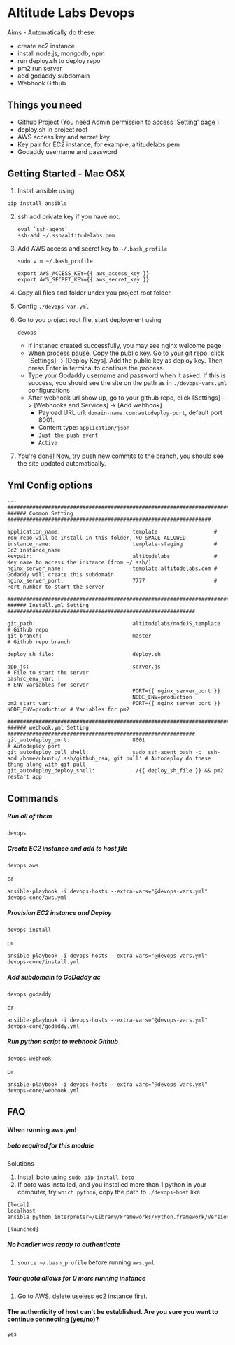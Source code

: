 Altitude Labs Devops
===

Aims - Automatically do these:
* create ec2 instance
* install node.js, mongodb, npm
* run deploy.sh to deploy repo
* pm2 run server
* add godaddy subdomain
* Webhook Github

## Things you need
* Github Project (You need Admin permission to access 'Setting' page )
* deploy.sh in project root
* AWS access key and secret key
* Key pair for EC2 instance, for example, altitudelabs.pem
* Godaddy username and password

## Getting Started - Mac OSX

1. Install ansible using
  ```
  pip install ansible
  ```
2. ssh add private key if you have not.
    ```
    eval `ssh-agent`
    ssh-add ~/.ssh/altitudelabs.pem
    ```

3. Add AWS access and secret key to `~/.bash_profile`
    ```
    sudo vim ~/.bash_profile
    ```

    ```
    export AWS_ACCESS_KEY={{ aws_access_key }}
    export AWS_SECRET_KEY={{ aws_secret_key }}
    ```

4. Copy all files and folder under you project root folder.

5. Config `./devops-var.yml`

6. Go to you project root file, start deployment using
    ```
    devops
    ```
    * If instanec created successfully, you may see nginx welcome page.
    * When process pause, Copy the public key. Go to your git repo, click [Settings] -> [Deploy Keys]. Add the public key as deploy key. Then press Enter in terminal to continue the process.
    * Type your Godaddy username and password when it asked. If this is success, you should see the site on the path as in `./devops-vars.yml` configurations
    * After webhook url show up, go to your github repo, click [Settings] -> [Webhooks and Services] -> [Add webhook].
      * Payload URL url: `domain-name.com:autodeploy-port`, default port 8001.
      * Content type: `application/json`
      * `Just the push event`
      * `Active`

7. You're done! Now, try push new commits to the branch, you should see the site updated automatically.


## Yml Config options
```
---
#######################################################################################
###### Common Setting #################################################################

application_name:                       template                  # You repo will be install in this folder, NO-SPACE-ALLOWED
instance_name:                          template-staging          # Ec2 instance_name
keypair:                                altitudelabs              # Key name to access the instance (from ~/.ssh/)
nginx_server_name:                      template.altitudelabs.com # Godaddy will create this subdomain
nginx_server_port:                      7777                      # Port number to start the server

#######################################################################################
###### Install.yml Setting ############################################################

git_path:                               altitudelabs/nodeJS_template  # Github repo
git_branch:                             master                        # Github repo branch

deploy_sh_file:                         deploy.sh

app_js:                                 server.js                     # File to start the server
bashrc_env_var: |                                                     # ENV variables for server
                                        PORT={{ nginx_server_port }}  
                                        NODE_ENV=production
pm2_start_var:                          PORT={{ nginx_server_port }} NODE_ENV=production # Variables for pm2

#######################################################################################
###### webhook.yml Setting ############################################################
git_autodeploy_port:                    8001                          # Autodeploy port
git_autodeploy_pull_shell:              sudo ssh-agent bash -c 'ssh-add /home/ubuntu/.ssh/github_rsa; git pull' # Autodeploy do these thing along with git pull
git_autodeploy_deploy_shell:            ./{{ deploy_sh_file }} && pm2 restart app
```

## Commands

##### Run all of them
  ```
  devops
  ```

##### Create EC2 instance and add to host file
  ```
  devops aws
  ```
  or
  ```
  ansible-playbook -i devops-hosts --extra-vars="@devops-vars.yml" devops-core/aws.yml
  ```

##### Provision EC2 instance and Deploy
  ```
  devops install
  ```
  or
  ```
  ansible-playbook -i devops-hosts --extra-vars="@devops-vars.yml" devops-core/install.yml
  ```

##### Add subdomain to GoDaddy ac
  ```
  devops godaddy
  ```
  or
  ```
  ansible-playbook -i devops-hosts --extra-vars="@devops-vars.yml" devops-core/godaddy.yml
  ```

##### Run python script to webhook Github
  ```
  devops webhook
  ```
  or
  ```
  ansible-playbook -i devops-hosts --extra-vars="@devops-vars.yml" devops-core/webhook.yml
  ```

## FAQ

#### When running aws.yml
##### boto required for this module
Solutions
1. Install boto using `sudo pip install boto`
2. If boto was installed, and you installed more than 1 python in your computer, try `which python`, copy the path to `./devops-host` like
```
[local]
localhost ansible_python_interpreter=/Library/Frameworks/Python.framework/Versions/2.7/bin/python

[launched]
```
#####  No handler was ready to authenticate
1. `source ~/.bash_profile` before running `aws.yml`

##### Your quota allows for 0 more running instance
1. Go to AWS, delete useless ec2 instance first.

#### The authenticity of host can't be established. Are you sure you want to continue connecting (yes/no)?
`yes`
